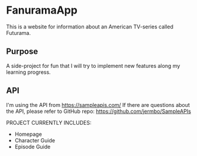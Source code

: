 # FanuramaApp
This is a website for information about an American TV-series called Futurama.

## Purpose
A side-project for fun that I will try to implement new features along my learning progress.

## API
I'm using the API from https://sampleapis.com/
If there are questions about the API, please refer to GitHub repo: https://github.com/jermbo/SampleAPIs


PROJECT CURRENTLY INCLUDES:
- Homepage
- Character Guide
- Episode Guide
